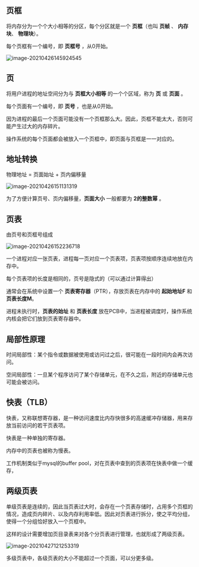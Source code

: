 ## 页框

将内存分为一个个大小相等的分区，每个分区就是一个 **页框**（也叫 **页帧** 、 **内存块**、 **物理块**）。

每个页框有一个编号，即 **页框号** ，从0开始。

![image-20210426145924545](https://img.jooks.cn/img/20210426145924.png)

## 页

将用户进程的地址空间分为与 **页框大小相等** 的一个个区域，称为 **页** 或 **页面** 。

每个页面有一个编号，即 **页号** ，也是从0开始。

因为进程的最后一个页面可能没有一个页框那么大。因此，页框不能太大，否则可能产生过大的内存碎片。

操作系统的每个页面都会被放入一个页框中，即页面与页框是一一对应的。

## 地址转换

物理地址 = 页面始址 + 页内偏移量

![image-20210426151131319](https://img.jooks.cn/img/20210426151131.png)

为了方便计算页号、页内偏移量，**页面大小** 一般都要为 **2的整数幂** 。

## 页表

由页号和页框号组成

![image-20210426152236718](https://img.jooks.cn/img/20210426152236.png)

一个进程对应一张页表，进程每一页对应一个页表项，页表项按顺序连续地放在内存中。

每个页表项的长度是相同的，页号是隐式的（可以通过计算得出）

通常会在系统中设置一个 **页表寄存器**（PTR），存放页表在内存中的 **起始地址F** 和 **页表长度M**。

进程未执行时，**页表的始址** 和 **页表长度** 放在PCB中，当进程被调度时，操作系统内核会把它们放到页表寄存器中。

## 局部性原理

时间局部性：某个指令或数据被使用或访问过之后，很可能在一段时间内会再次访问。

空间局部性：一旦某个程序访问了某个存储单元，在不久之后，附近的存储单元也可能会被访问。

## 快表（TLB）

快表，又称联想寄存器，是一种访问速度比内存快很多的高速缓冲存储器，用来存放当前访问的若干页表项。

快表是一种单独的寄存器。

内存中的页表也被称为慢表。

工作机制类似于mysql的buffer pool，对在页表中查到的页表项在快表中做一个缓存，

## 两级页表

单级页表是连续的，因此当页表过大时，会存在一个页表存储时，占用多个页框的情况，造成页内碎片、以及内存利用率低。因此对页表进行拆分，使之平均分组，使得一个分组恰好放入一个页框中。

这样的设计需要增加页目录表来对各个分页表进行管理，也就形成了两级页表。

![image-20210427121253319](https://img.jooks.cn/img/20210427121253.png)

多级页表中，各级页表的大小不能超过一个页面，可以分更多级。

























